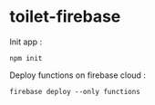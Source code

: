 # toilet-firebase

Init app :

`npm init`

Deploy functions on firebase cloud :

`firebase deploy --only functions`